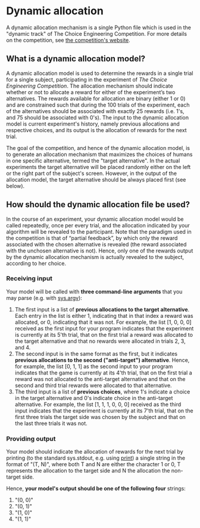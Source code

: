 # Dynamic allocation 
A dynamic allocation mechanism is a single Python file which is used in the "dynamic track" of The Choice Engineering Competition. For more details on the competition, see [the competition's website](http://decision-making-lab.com/competition/index.html). 

 ## What is a dynamic allocation model?

 A dynamic allocation model is used to determine the rewards in a single trial for a single subject, participating in the experiment of *The Choice Engineering Competition*. The allocation mechanism should indicate whether or not to allocate a reward for either of the experiment’s two alternatives. The rewards available for allocation are binary (either 1 or 0) and are constrained such that during the 100 trials of the experiment, each of the alternatives should be associated with exactly 25 rewards (i.e. 1's, and 75 should be associated with 0's). The input to the dynamic allocation model is current experiment's history, namely previous allocations and respective choices, and its output is the allocation of rewards for the next trial.

 The goal of the competition, and hence of the dynamic allocation model, is to generate an allocation mechanism that maximizes the choices of humans in one specific alternative, termed the "target alternative". In the actual experiments the target alternative will be placed randomly either on the left or the right part of the subject's screen. However, in the output of the allocation model, the target alternative should be always placed first (see below). 

## How should the dynamic allocation file be used?

 In the course of an experiment, your dynamic allocation model would be called repeatedly, once per every trial, and the allocation indicated by your algorithm will be revealed to the participant. Note that the paradigm used in the competition is that of “partial feedback”, by which only the reward associated with the chosen alternative is revealed (the reward associated with the unchosen alternative is not). Hence, only one of the rewards output by the dynamic allocation mechanism is actually revealed to the subject, according to her choice.

### Receiving input
Your model will be called with __three command-line arguments__ that you may parse (e.g. with [sys.argv](https://docs.python.org/3.7/library/sys.htmlsys.argv)):
1. The first input is a list of __previous allocations to the target alternative__. Each entry in the list is either 1, indicating that in that index a reward was allocated, or 0, indicating that it was not. For example, the list [1, 0, 0, 0] received as the first input for your program indicates that the experiment is currently at its 5'th trial, that on the first trial a reward was allocated to the target alternative and that no rewards were allocated in trials 2, 3, and 4.
2. The second input is in the same format as the first, but it indicates __previous allocations to the second ("anti-target") alternative__. Hence, for example, the list [0, 1, 1] as the second input to your program indicates that the game is currently at its 4'th trial, that on the first trial a reward was not allocated to the anti-target alternative and that on the second and third trial rewards were allocated to that alternative.
3. The third input is a list of __previous choices__, where 1's indicate a choice in the target alternative and 0's indicate choice in the anti-target alternative. For example, the list [1, 1, 1, 0, 0, 0] received as the third input indicates that the experiment is currently at its 7'th trial, that on the first three trials the target side was chosen by the subject and that on the last three trials it was not. 
 
### Providing output
Your model should indicate the allocation of rewards for the next trial by printing (to the standard sys.stdout, e.g. using [print]( https://docs.python.org/3/tutorial/inputoutput.html)) a single string in the format of "(T, N)", where both T and N are either the character 1 or 0, T represents the allocation to the target side and N the allocation the non-target side. 

Hence, __your model's output should be one of the following four__ strings:
1. "(0, 0)"
2. "(0, 1)"
3. "(1, 0)"
4. "(1, 1)"

